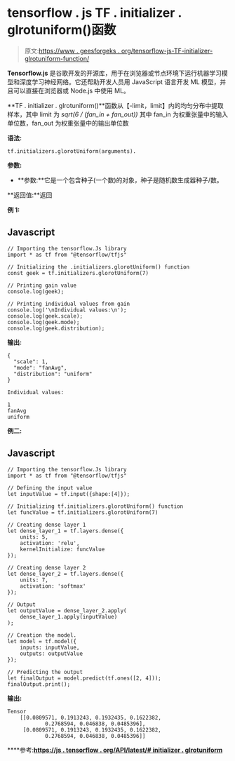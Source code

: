 # tensorflow . js TF . initializer . glrotuniform()函数

> 原文:[https://www . geesforgeks . org/tensorflow-js-TF-initializer-glrotuniform-function/](https://www.geeksforgeeks.org/tensorflow-js-tf-initializers-glorotuniform-function/)

**Tensorflow.js** 是谷歌开发的开源库，用于在浏览器或节点环境下运行机器学习模型和深度学习神经网络。它还帮助开发人员用 JavaScript 语言开发 ML 模型，并且可以直接在浏览器或 Node.js 中使用 ML。

**TF . initializer . glrotuniform()**函数从【-limit，limit】内的均匀分布中提取样本，其中 limit 为 *sqrt(6 / (fan_in + fan_out))* 其中 fan_in 为权重张量中的输入单位数，fan_out 为权重张量中的输出单位数

**语法:**

```
tf.initializers.glorotUniform(arguments).
```

**参数:**

*   **参数:**它是一个包含种子(一个数)的对象，种子是随机数生成器种子/数。

**返回值:**返回

****例 1:****

## **Javascript**

```
// Importing the tensorflow.Js library
import * as tf from "@tensorflow/tfjs"

// Initializing the .initializers.glorotUniform() function
const geek = tf.initializers.glorotUniform(7)

// Printing gain value
console.log(geek);

// Printing individual values from gain
console.log('\nIndividual values:\n');
console.log(geek.scale);
console.log(geek.mode);
console.log(geek.distribution);
```

****输出:****

```
{
  "scale": 1,
  "mode": "fanAvg",
  "distribution": "uniform"
}

Individual values:

1
fanAvg
uniform
```

****例二:****

## **Javascript**

```
// Importing the tensorflow.Js library
import * as tf from "@tensorflow/tfjs"

// Defining the input value
let inputValue = tf.input({shape:[4]});

// Initializing tf.initializers.glorotUniform() function
let funcValue = tf.initializers.glorotUniform(7)

// Creating dense layer 1
let dense_layer_1 = tf.layers.dense({
    units: 5,
    activation: 'relu',
    kernelInitialize: funcValue
});

// Creating dense layer 2
let dense_layer_2 = tf.layers.dense({
    units: 7,
    activation: 'softmax'
});

// Output
let outputValue = dense_layer_2.apply(
    dense_layer_1.apply(inputValue)
);

// Creation the model.
let model = tf.model({
    inputs: inputValue,
    outputs: outputValue
});

// Predicting the output
let finalOutput = model.predict(tf.ones([2, 4]));
finalOutput.print();
```

****输出:****

```
Tensor
    [[0.0809571, 0.1913243, 0.1932435, 0.1622382,
            0.2768594, 0.046838, 0.0485396],
     [0.0809571, 0.1913243, 0.1932435, 0.1622382, 
            0.2768594, 0.046838, 0.0485396]]
```

****参考:**[https://js . tensorflow . org/API/latest/# initializer . glrotuniform](https://js.tensorflow.org/api/latest/#initializers.glorotUniform)**